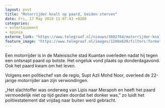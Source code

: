 ```yaml
---
layout: post
title: "Motorrijder knalt op paard, beiden sterven"
date: Fri, 17 May 2019 11:07:43 +0200
categories: 
- entertainment 
- opinie 
externe_link: "https://www.telegraaf.nl/nieuws/3602764/motorrijder-knalt-op-paard-beiden-sterven"
feature_image: "https://www.telegraaf.nl/images/1200x630/filters:format(jpeg):quality(80)/cdn-kiosk-api.telegraaf.nl/4ab812ae-7883-11e9-aef4-02d1dbdc35d1.jpg"
---
```


<p class="intro">Een motorrijder is in de Maleisische stad Kuantan overleden nadat hij tegen een ontsnapt paard op botste. Het ongeluk vond plaats op donderdagavond. Ook het paard kwam om het leven.</p> <p>Volgens een politiechef van de regio, Supt Azli Mohd Noor, overleed de 22-jarige motorrijder aan zijn verwondingen.</p><p>„Het slachtoffer was onderweg van Lipis naar Merapoh en heeft het paard vermoedelijk niet op tijd gezien doordat het donker was,” zo luidt het politiestatement dat vrijdag naar buiten werd gebracht.</p>
